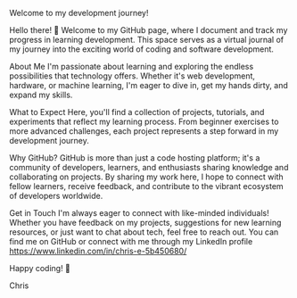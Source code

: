 Welcome to my development journey!

Hello there! 👋 Welcome to my GitHub page, where I document and track my progress in learning development. This space serves as a virtual journal of my journey into the exciting world of coding and software development.

About Me
I'm passionate about learning and exploring the endless possibilities that technology offers. Whether it's web development, hardware, or machine learning, I'm eager to dive in, get my hands dirty, and expand my skills.

What to Expect
Here, you'll find a collection of projects, tutorials, and experiments that reflect my learning process. From beginner exercises to more advanced challenges, each project represents a step forward in my development journey.

Why GitHub?
GitHub is more than just a code hosting platform; it's a community of developers, learners, and enthusiasts sharing knowledge and collaborating on projects. By sharing my work here, I hope to connect with fellow learners, receive feedback, and contribute to the vibrant ecosystem of developers worldwide.

Get in Touch
I'm always eager to connect with like-minded individuals! Whether you have feedback on my projects, suggestions for new learning resources, or just want to chat about tech, feel free to reach out. You can find me on GitHub or connect with me through my LinkedIn profile <https://www.linkedin.com/in/chris-e-5b450680/>

Happy coding! 🚀

Chris
